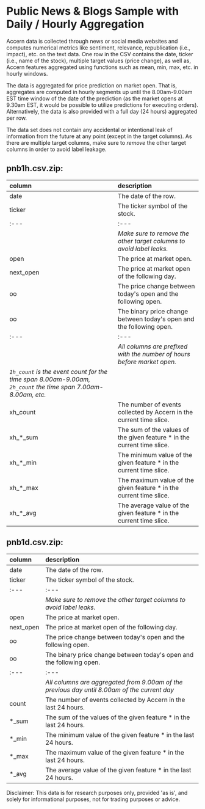 # Public News & Blogs Sample with Daily / Hourly Aggregation

Accern data is collected through news or social media websites and computes
numerical metrics like sentiment, relevance, republication (i.e., impact), etc.
on the text data. One row in the CSV contains the date, ticker (i.e., name of
the stock), multiple target values (price change), as well as, Accern features
aggregated using functions such as mean, min, max, etc. in hourly windows.

The data is aggregated for price prediction on market open. That is, aggregates
are computed in hourly segments up until the 8.00am-9.00am EST time window of
the date of the prediction (as the market opens at 9.30am EST, it would be
possible to utilize predictions for executing orders). Alternatively, the
data is also provided with a full day (24 hours) aggregated per row.

The data set does not contain any accidental or intentional
leak of information from the future at any point (except in the target columns).
As there are multiple target columns, make sure to _remove_ the other target
columns in order to avoid label leakage.

## pnb1h.csv.zip:

| column | description |
| :---   | :---   |
| date | The date of the row. |
| ticker | The ticker symbol of the stock. |
| :---   | :---   |
| | _Make sure to remove the other target columns to avoid label leaks._ |
| open | The price at market open. |
| next_open | The price at market open of the following day. |
| oo | The price change between today's open and the following open. |
| oo | The binary price change between today's open and the following open. |
| :---   | :---   |
| | _All columns are prefixed with the number of hours before market open._
_`1h_count` is the event count for the time span 8.00am-9.00am, `2h_count` the time span 7.00am-8.00am, etc._ |
| xh_count | The number of events collected by Accern in the current time slice. |
| xh_&ast;_sum | The sum of the values of the given feature &ast; in the current time slice. |
| xh_&ast;_min | The minimum value of the given feature &ast; in the current time slice. |
| xh_&ast;_max | The maximum value of the given feature &ast; in the current time slice. |
| xh_&ast;_avg | The average value of the given feature &ast; in the current time slice. |

## pnb1d.csv.zip:

| column | description |
| :---   | :---   |
| date | The date of the row. |
| ticker | The ticker symbol of the stock. |
| :---   | :---   |
| | _Make sure to remove the other target columns to avoid label leaks._ |
| open | The price at market open. |
| next_open | The price at market open of the following day. |
| oo | The price change between today's open and the following open. |
| oo | The binary price change between today's open and the following open. |
| :---   | :---   |
| | _All columns are aggregated from 9.00am of the previous day until 8.00am of the current day_ |
| count | The number of events collected by Accern in the last 24 hours. |
| &ast;_sum | The sum of the values of the given feature &ast; in the last 24 hours. |
| &ast;_min | The minimum value of the given feature &ast; in the last 24 hours. |
| &ast;_max | The maximum value of the given feature &ast; in the last 24 hours. |
| &ast;_avg | The average value of the given feature &ast; in the last 24 hours. |

Disclaimer: This data is for research purposes only, provided 'as is',
and solely for informational purposes, not for trading purposes or advice.
